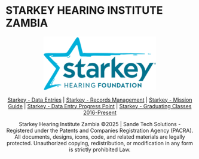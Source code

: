 # STARKEY HEARING INSTITUTE ZAMBIA
<meta name="google-site-verification" content="cVDq44cnVQRsOG3B786w2OGK2qN_zVDfFFhDKAb_ZBw" />
<p align="center">
  <img src="shi.png" alt="Logo" width="300">
</p>

<p align="center">
  <a href="shilogin.html">Starkey - Data Entries</a> | 
  <a href="shizrms.html">Starkey - Records Management</a> | 
  <a href="shimg.html">Starkey - Mission Guide</a> | 
  <a href="shipp.html">Starkey - Data Entry Progress Point</a> |
   <a href="shizgc.html">Starkey - Graduating Classes 2016-Present</a>
</p>


<p align="center">
 Starkey Hearing Institute Zambia  ©2025 | Sande Tech Solutions
  - Registered under the Patents and Companies Registration Agency (PACRA).  
  All documents, designs, icons, code, and related materials are legally protected.  
  Unauthorized copying, redistribution, or modification in any form is strictly prohibited Law.
</p>
